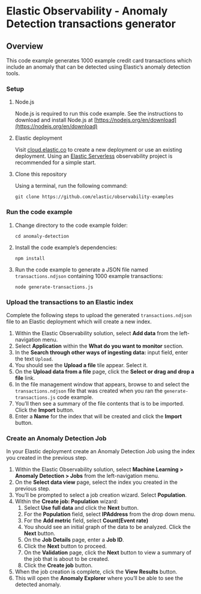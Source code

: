 # Elastic Observability - Anomaly Detection transactions generator

## Overview
This code example generates 1000 example credit card transactions which include an anomaly that can be detected using Elastic’s anomaly detection tools.


### Setup
1. Node.js 
   
   Node.js is required to run this code example. See the instructions to download and install Node.js at [https://nodejs.org/en/download](https://nodejs.org/en/download) 

2. Elastic deployment

   Visit [cloud.elastic.co](https://cloud.elastic.co) to create a new deployment or use an existing deployment. Using an [Elastic Serverless](https://www.elastic.co/guide/en/serverless/current/serverless-get-started.html) observability project is recommended for a simple start.

3. Clone this repository

   Using a terminal, run the following command:
    ```
    git clone https://github.com/elastic/observability-examples
    ```

### Run the code example

1. Change directory to the code example folder:
    ```
    cd anomaly-detection
    ```

2. Install the code example’s dependencies:
    ```
    npm install
    ```

3. Run the code example to generate a JSON file named `transactions.ndjson` containing 1000 example transactions:
    ```
    node generate-transactions.js  
    ```

### Upload the transactions to an Elastic index

Complete the following steps to upload the generated `transactions.ndjson` file to an Elastic deployment which will create a new index.
   1. Within the Elastic Observability solution, select **Add data** from the left-navigation menu.  
   2. Select **Application** within the **What do you want to monitor** section.  
   3. In the **Search through other ways of ingesting data:** input field, enter the text `Upload`.  
   4. You should see the **Upload a file** tile appear. Select it.  
   5. On the **Upload data from a file** page, click the **Select or drag and drop a file** link.  
   6. In the file management window that appears, browse to and select the `transactions.ndjson` file that was created when you ran the `generate-transactions.js` code example.  
   7. You’ll then see a summary of the file contents that is to be imported. Click the **Import** button.  
   8. Enter a **Name** for the index that will be created and click the **Import** button.

### Create an Anomaly Detection Job

In your Elastic deployment create an Anomaly Detection Job using the index you created in the previous step.

   1. Within the Elastic Observability solution, select **Machine Learning \> Anomaly Detection \> Jobs** from the left-navigation menu.  
   2. On the **Select data view** page, select the index you created in the previous step.
   3. You’ll be prompted to select a job creation wizard. Select **Population**.  
   4. Within the **Create job: Population** wizard: 
      1. Select **Use full data** and click the **Next** button.  
      2. For the **Population** field, select **IPAddress** from the drop down menu.  
      3. For the **Add metric** field, select **Count(Event rate)**  
      4. You should see an initial graph of the data to be analyzed. Click the **Next** button.  
      5. On the **Job Details** page, enter a **Job ID**.  
      6. Click the **Next** button to proceed.  
      7. On the **Validation** page, click the **Next** button to view a summary of the job that is about to be created.  
      8. Click the **Create job** button. 
   5.  When the job creation is complete, click the **View Results** button.
   6.  This will open the **Anomaly Explorer** where you’ll be able to see the detected anomaly.